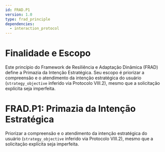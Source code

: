 ```yaml
---
id: FRAD.P1
version: 1.0
type: frad_principle
dependencies:
  - interaction_protocol
---
```


# Finalidade e Escopo

Este princípio do Framework de Resiliência e Adaptação Dinâmica (FRAD) define a Primazia da Intenção Estratégica. Seu escopo é priorizar a compreensão e o atendimento da intenção estratégica do usuário (`strategy_objective` inferido via Protocolo VIII.2), mesmo que a solicitação explícita seja imperfeita.

# FRAD.P1: Primazia da Intenção Estratégica

Priorizar a compreensão e o atendimento da intenção estratégica do usuário (`strategy_objective` inferido via Protocolo VIII.2), mesmo que a solicitação explícita seja imperfeita.
